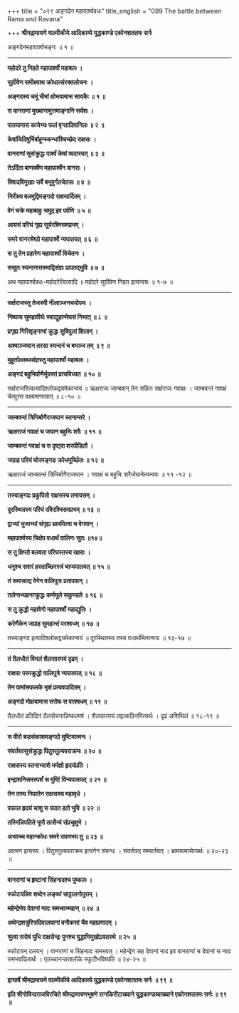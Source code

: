 +++
title = "०९९ अङ्गदेन महापार्श्ववधः"
title_english = "099 The battle between Rama and Ravana"

+++
**श्रीमद्रामायणे वाल्मीकीये आदिकाव्ये युद्धकाण्डे एकोनशततमः सर्गः**

अङ्गदेनमहापार्श्वभङ्गः ॥ १ ॥

****

**महोदरे तु निहते महापार्श्वो महाबलः ।**

**सुग्रीवेण समीक्ष्याथ क्रोधात्संरक्तलोचनः ।**

**अङ्गदस्य चमूं भीमां क्षोभयामास सायकैः ॥ १ ॥**

**स वानराणां मुख्यानामुत्तमाङ्गानि सर्वशः ।**

**पातयामास कायेभ्यः फलं वृन्तादिवानिलः ॥ २ ॥**

**केषांचिदिषुर्भिर्बाहून्स्कन्धांश्चिच्छेद राक्षसः ।**

**वानराणां सुसंक्रुद्धः पार्श्वं केषां व्यदारयत् ॥ ३ ॥**

**तेऽर्दिता बाणवर्षेण महापार्श्वेन वानराः ।**

**विषादविमुखाः सर्वे बभूवुर्गतचेतसः ॥ ४ ॥**

**निरीक्ष्य बलमुद्विमङ्गदो राक्षसार्दितम् ।**

**वेगं चक्रे महाबाहुः समुद्र इव पर्वणि ॥ ५ ॥**

**आयसं परिघं गृह्य सूर्यरश्मिसमप्रभम् ।**

**समरे वानरश्रेष्ठो महापार्श्वे न्यपातयत् ॥ ६ ॥**

**स तु तेन प्रहारेण महापार्श्वो विचेतनः ।**

**ससूतः स्यन्दनात्तस्माद्विसंज्ञः प्रापतद्भुवि ॥ ७ ॥**

अथ महापार्श्ववधः-महोदरेत्वित्यादि ॥ महोदरे सुग्रीवेण निहत इत्यन्वयः ॥ १-७ ॥

****

**सर्क्षराजस्तु तेजस्वी नीलाञ्जनचयोपमः ।**

**निष्पत्य सुमहावीर्यः स्वाद्युहान्मेघसं निभात् ॥ ८ ॥**

**प्रगृह्य गिरिशृङ्गाभां क्रुद्धः सुविपुलां शिलाम् ।**

**अश्वाञ्जघान तरसा स्यन्दनं च बभञ्ज तम् ॥ ९ ॥**

**मुहूर्ताल्लब्धसंज्ञस्तु महापार्श्वो महाबलः ।**

**अङ्गदं बहुभिर्वाणैर्भूयस्तं प्रत्यविध्यत ॥ १० ॥**

सर्क्षराजस्त्वित्यादिश्लोकद्वयमेकान्वयं ॥ ऋक्षराजः जाम्बवान् तेन सहितः सर्क्षराजः गवाक्षः । जाम्बवन्तं गवाक्षं चेत्युत्तर वक्ष्यमाणत्वात् ॥ ८-१० ॥

****

**जाम्बवन्तं त्रिभिर्बाणैराजघान स्तनान्तरे ।**

**ऋक्षराजं गवाक्षं च जघान बहुभिः शरैः ॥ ११ ॥**

**जाम्बवन्तं गवाक्षं च स दृष्ट्वा शरपीडितौ ।**

**जग्राह परिघं घोरमङ्गदः क्रोधमूर्च्छितः ॥ १२ ॥**

ऋक्षराजं जाम्बवन्तं त्रिभिर्बाणैराजघान । गवाक्षं च बहुभिः शरैर्जघानेत्यन्वयः ॥ ११ -१२ ॥

****

**तस्याङ्गदः प्रकुपितो राक्षसस्य तमायसम् ।**

**दूरस्थितस्य परिघं रविरश्मिसमप्रभम् ॥ १३ ॥**

**द्वाभ्यां भुजाभ्यां संगृह्य भ्रामयित्वा च वेगवान् ।**

**महापार्श्वस्य चिक्षेप वधार्थं वालिनः सुतः ॥१४॥**

**स तु क्षिप्तो बलवता परिघस्तस्य रक्षसः ।**

**धनुश्च सशरं हस्ताच्छिरस्त्रं चाप्यपातयत् ॥ १५ ॥**

**तं समासाद्य वेगेन वालिपुत्रः प्रतापवान् ।**

**तलेनाभ्यहनत्क्रुद्धः कर्णमूले सकुण्डले ॥ १६ ॥**

**स तु क्रुद्धो महावेगो महापार्श्वो महाद्युतिः ।**

**करेणैकेन जग्राह सुमहान्तं परश्वधम् ॥ १७ ॥**

तस्याङ्गद इत्यादिश्लोकद्वयमेकान्वयं ॥ दूरस्थितस्य तस्य वधार्थमित्यन्वयः ॥ १३-१७ ॥

****

**तं तैलधौतं विमलं शैलसारमयं दृढम् ।**

**राक्षसः परमक्रुद्धो वालिपुत्रे न्यपातयत् ॥ १८ ॥**

**तेन वामांसफलके भृशं प्रत्यवपादितम् ।**

**अङ्गदो मोक्षयामास सरोषः स परश्वधम् ॥ १९ ॥**

तैलधौतं प्रतिदिनं तैलसेचनान्निष्कल्मषं । शैलसारमयं तद्वत्कठिनमित्यर्थः । दृढं अशिथिलं ॥ १८-१९ ॥

****

**स वीरो बज्रसंकाशमङ्गदो मुष्टिमात्मनः ।**

**संवर्तयत्सुसंक्रुद्धः पितुस्तुल्यपराक्रमः ॥ २० ॥**

**राक्षसस्य स्तनाभ्याशे मर्मज्ञो हृदयंप्रति ।**

**इन्द्राशनिसमस्पर्शं स मुष्टिं विन्यपातयत् ॥ २१ ॥**

**तेन तस्य निपातेन राक्षसस्य महामृधे ।**

**पफाल हृदयं चाशु स पपात हतो भुवि ॥ २२ ॥**

**तस्मिन्निपतिते भूमौ तत्सैन्यं संप्रचुक्षुभे ।**

**अभवच्च महान्क्रोधः समरे रावणस्य तु ॥ २३ ॥**

आत्मन इत्यस्य । पितुस्तुल्यपराक्रम इत्यनेन संबन्धः । संवर्तयत् समवर्तयत् । भ्रामयामासेत्यर्थः ॥ २०-२३ ॥

****

**वानराणां च हृष्टानां सिंहनादश्च पुष्कलः ।**

**स्फोटयन्निव शब्देन लङ्कां साट्टालगोपुराम् ।**

**महेन्द्रेणेव देवानां नादः समभवन्महान् ॥ २४ ॥**

**अथेन्द्रशत्रुस्त्रिदिवालयानां वनौकसां चैव महाप्रणादम् ।**

**श्रुत्वा सरोषं युधि राक्षसेन्द्रः पुनश्च युद्धाभिमुखोऽवतस्थे ॥ २५ ॥**

स्फोटयन् दलयन् । वानराणां च सिंहनादः समभवत् । महेन्द्रेण सह देवानां नाद इव वानराणां च देवानां च नादः समभवदित्यर्थः । एतच्चानन्तरश्लोके स्फुटीभविष्यति ॥ २४-२५ ॥

****

**इत्यार्षे श्रीमद्रामायणे वाल्मीकीये आदिकाव्ये युद्धकाण्डे एकोनशततमः सर्गः ॥ ९९ ॥**

**इति श्रीगोविन्दराजविरचिते श्रीमद्रामायणभूषणे रत्नकिरीटाख्याने युद्धकाण्डव्याख्याने एकोनशततमः सर्गः ॥ ९९ ॥**
